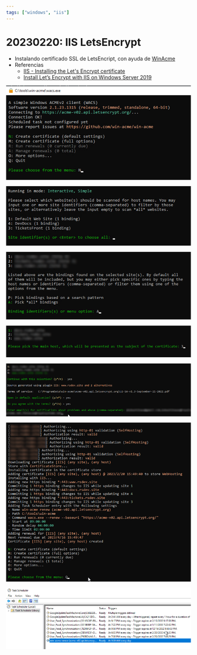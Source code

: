```yaml
---
tags: ["windows", "iis"]
---
```


# 20230220: IIS LetsEncrypt

- Instalando certificado SSL de LetsEncript, con ayuda de [WinAcme](https://www.win-acme.com/)
- Referencias
	- [IIS - Installing the Let's Encrypt certificate](https://techexpert.tips/iis/iis-installing-lets-encrypt-certificate/)
	- [Install Let’s Encrypt with IIS on Windows Server 2019](https://www.snel.com/support/how-to-install-lets-encrypt-with-iis-on-windows-server-2019/)

![](20230220-iis-letsencrypt.png)

![](20230220-iis-letsencrypt-2.png)

![](20230220-iis-letsencrypt-3.png)

![](20230220-iis-letsencrypt-4.png)

![](20230220-iis-letsencrypt-5.png)

![](20230220-iis-letsencrypt-6.png)

![](20230220-iis-letsencrypt-7.png)

